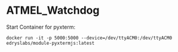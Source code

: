 # ATMEL_Watchdog

Start Container for pyxterm:

```
docker run -it -p 5000:5000 --device=/dev/ttyACM0:/dev/ttyACM0 edryslabs/module-pyxtermjs:latest
```
